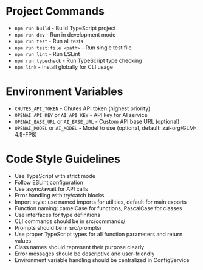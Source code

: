 # Project Commands
- `npm run build` - Build TypeScript project
- `npm run dev` - Run in development mode
- `npm run test` - Run all tests
- `npm run test:file <path>` - Run single test file
- `npm run lint` - Run ESLint
- `npm run typecheck` - Run TypeScript type checking
- `npm link` - Install globally for CLI usage

# Environment Variables
- `CHUTES_API_TOKEN` - Chutes API token (highest priority)
- `OPENAI_API_KEY` or `AI_API_KEY` - API key for AI service
- `OPENAI_BASE_URL` or `AI_BASE_URL` - Custom API base URL (optional)
- `OPENAI_MODEL` or `AI_MODEL` - Model to use (optional, default: zai-org/GLM-4.5-FP8)

# Code Style Guidelines
- Use TypeScript with strict mode
- Follow ESLint configuration
- Use async/await for API calls
- Error handling with try/catch blocks
- Import style: use named imports for utilities, default for main exports
- Function naming: camelCase for functions, PascalCase for classes
- Use interfaces for type definitions
- CLI commands should be in src/commands/
- Prompts should be in src/prompts/
- Use proper TypeScript types for all function parameters and return values
- Class names should represent their purpose clearly
- Error messages should be descriptive and user-friendly
- Environment variable handling should be centralized in ConfigService